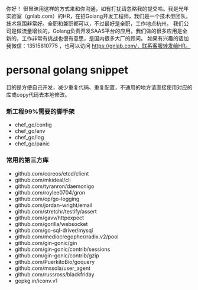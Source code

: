 你好！
很冒昧用这样的方式来和你沟通，如有打扰请忽略我的提交哈。我是光年实验室（gnlab.com）的HR，在招Golang开发工程师，我们是一个技术型团队，技术氛围非常好。全职和兼职都可以，不过最好是全职，工作地点杭州。
我们公司是做流量增长的，Golang负责开发SAAS平台的应用，我们做的很多应用是全新的，工作非常有挑战也很有意思，是国内很多大厂的顾问。
如果有兴趣的话加我微信：13515810775  ，也可以访问 https://gnlab.com/，联系客服转发给HR。
# personal golang snippet

目的是方便自己开发，减少重复代码、重复配置，不通用的地方请直接使用对应的库或copy代码去本地修改。

### 新工程99%需要的脚手架

* chef_go/config
* chef_go/env
* chef_go/log
* chef_go/panic

### 常用的第三方库

* github.com/coreos/etcd/client
* github.com/mkideal/cli
* github.com/tyranron/daemonigo
* github.com/roylee0704/gron
* github.com/op/go-logging
* github.com/jordan-wright/email
* github.com/stretchr/testify/assert
* github.com/gavv/httpexpect
* github.com/gorilla/websocket
* github.com/go-sql-driver/mysql
* github.com/mediocregopher/radix.v2/pool
* github.com/gin-gonic/gin
* github.com/gin-gonic/contrib/sessions
* github.com/gin-gonic/contrib/gzip
* github.com/PuerkitoBio/goquery
* github.com/mssola/user_agent
* github.com/russross/blackfriday
* gopkg.in/iconv.v1
